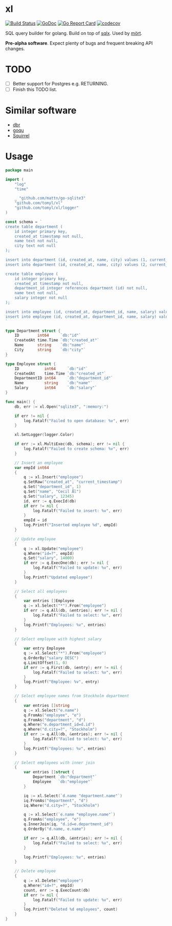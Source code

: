 # xl

[![Build Status](https://travis-ci.org/tomyl/xl.svg?branch=master)](https://travis-ci.org/tomyl/xl)
[![GoDoc](https://godoc.org/github.com/tomyl/xl?status.png)](http://godoc.org/github.com/tomyl/xl)
[![Go Report Card](https://goreportcard.com/badge/github.com/tomyl/xl)](https://goreportcard.com/report/github.com/tomyl/xl)
[![codecov](https://codecov.io/gh/tomyl/xl/branch/master/graph/badge.svg)](https://codecov.io/gh/tomyl/xl)

SQL query builder for golang. Build on top of [sqlx](https://github.com/jmoiron/sqlx). Used by [mört](https://github.com/tomyl/mort).

**Pre-alpha software**. Expect plenty of bugs and frequent breaking API changes.

# TODO

- [ ] Better support for Postgres e.g. RETURNING.
- [ ] Finish this TODO list.

# Similar software

* [dbr](https://github.com/gocraft/dbr)
* [goqu](https://github.com/doug-martin/goqu)
* [Squirrel](https://github.com/Masterminds/squirrel)

# Usage

```go
package main

import (
	"log"
	"time"

	_ "github.com/mattn/go-sqlite3"
	"github.com/tomyl/xl"
	"github.com/tomyl/xl/logger"
)

const schema = `
create table department (
	id integer primary key, 
	created_at timestamp not null,
	name text not null,
	city text not null
);

insert into department (id, created_at, name, city) values (1, current_timestamp, 'HR', 'Stockholm');
insert into department (id, created_at, name, city) values (2, current_timestamp, 'R&D', 'Hong Kong');

create table employee (
	id integer primary key, 
	created_at timestamp not null,
	department_id integer references department (id) not null,
	name text not null,
	salary integer not null
);

insert into employee (id, created_at, department_id, name, salary) values (1, current_timestamp, 1, 'Alice Örn', 12000);
insert into employee (id, created_at, department_id, name, salary) values (2, current_timestamp, 2, 'Bob Älv', 9000);
`

type Department struct {
	ID        int64     `db:"id"`
	CreatedAt time.Time `db:"created_at"`
	Name      string    `db:"name"`
	City      string    `db:"city"`
}

type Employee struct {
	ID           int64     `db:"id"`
	CreatedAt    time.Time `db:"created_at"`
	DepartmentID int64     `db:"department_id"`
	Name         string    `db:"name"`
	Salary       int64     `db:"salary"`
}

func main() {
	db, err := xl.Open("sqlite3", ":memory:")

	if err != nil {
		log.Fatalf("Failed to open database: %v", err)
	}

	xl.SetLogger(logger.Color)

	if err := xl.MultiExec(db, schema); err != nil {
		log.Fatalf("Failed to create schema: %v", err)
	}

	// Insert an employee
	var empId int64
	{
		q := xl.Insert("employee")
		q.SetRaw("created_at", "current_timestamp")
		q.Set("department_id", 1)
		q.Set("name", "Cecil Ål")
		q.Set("salary", 12345)
		id, err := q.ExecId(db)
		if err != nil {
			log.Fatalf("Failed to insert: %v", err)
		}
		empId = id
		log.Printf("Inserted employee %d", empId)
	}

	// Update employee
	{
		q := xl.Update("employee")
		q.Where("id=?", empId)
		q.Set("salary", 14000)
		if err := q.ExecOne(db); err != nil {
			log.Fatalf("Failed to update: %v", err)
		}
		log.Printf("Updated employee")
	}

	// Select all employees
	{
		var entries []Employee
		q := xl.Select("*").From("employee")
		if err := q.All(db, &entries); err != nil {
			log.Fatalf("Failed to select: %v", err)
		}
		log.Printf("Employees: %v", entries)
	}

	// Select employee with highest salary
	{
		var entry Employee
		q := xl.Select("*").From("employee")
		q.OrderBy("salary DESC")
		q.LimitOffset(1, 0)
		if err := q.First(db, &entry); err != nil {
			log.Fatalf("Failed to select: %v", err)
		}
		log.Printf("Employee: %v", entry)
	}

	// Select employee names from Stockholm department
	{
		var entries []string
		q := xl.Select("e.name")
		q.FromAs("employee", "e")
		q.FromAs("department", "d")
		q.Where("e.department_id=d.id")
		q.Where("d.city=?", "Stockholm")
		if err := q.All(db, &entries); err != nil {
			log.Fatalf("Failed to select: %v", err)
		}
		log.Printf("Employees: %v", entries)
	}

	// Select employees with inner join
	{
		var entries []struct {
			Department `db:"department"`
			Employee   `db:"employee"`
		}

		iq := xl.Select(`d.name "department.name"`)
		iq.FromAs("department", "d")
		iq.Where("d.city=?", "Stockholm")

		q := xl.Select(`e.name "employee.name"`)
		q.FromAs("employee", "e")
		q.InnerJoin(iq, "d.id=e.department_id")
		q.OrderBy("d.name, e.name")

		if err := q.All(db, &entries); err != nil {
			log.Fatalf("Failed to select: %v", err)
		}

		log.Printf("Employees: %v", entries)
	}

	// Delete employee
	{
		q := xl.Delete("employee")
		q.Where("id=?", empId)
		count, err := q.ExecCount(db)
		if err != nil {
			log.Fatalf("Failed to update: %v", err)
		}
		log.Printf("Deleted %d employees", count)
	}
}
```
